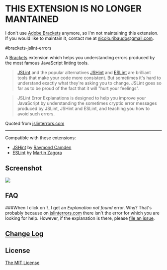# THIS EXTENSION IS NO LONGER MANTAINED

I don't use [Adobe Brackets](https://github.com/adobe/brackets) anymore, so I'm not maintaining this extension. If you would like to maintain it, contact me at nicolo.ribaudo@gmail.com.

#brackets-jslint-errors

A [Brackets](http://brackets.io) extension which helps you understanding errors produced by the most famous JavaScript linting tools.

>[JSLint](http://jslint.com) and the popular alternatives [JSHint](http://jshint.com) and [ESLint](http://eslint.org) are brilliant tools that make your code more consistent. But sometimes it's hard to understand exactly what they're asking you to change. JSLint goes so far as to be proud of the fact that it will "hurt your feelings".

>JSLint Error Explanations is designed to help you improve your JavaScript by understanding the sometimes cryptic error messages produced by JSLint, JSHint and ESLint, and teaching you how to avoid such errors.

Quoted from [jslinterrors.com](http://jslinterrors.com)

---

Compatible with these extensions:
- [JSHint](https://github.com/cfjedimaster/brackets-jshint) by [Raymond Camden](https://github.com/cfjedimaster)
- [ESLint](https://github.com/zaggino/brackets-eslint) by [Martin Zagora](https://github.com/zaggino)

## Screenshot
![](http://i61.tinypic.com/29wqpab.png)

## FAQ
###When I click on `?`, I get an *Explanation not found* error. Why?
That's probably because on [jslinterrors.com](http://jslinterrors.com) there isn't the error for which you are looking for help. However, if the explanation is there, please [file an issue](https://github.com/nicolo-ribaudo/brackets-jslint-errors/issues/new).

## [Change Log](CHANGELOG.md)

## License
[The MIT License](LICENSE.md)
